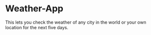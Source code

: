 # Weather-App
This lets you check the weather of any city in the world or your own location for the next five days. 
